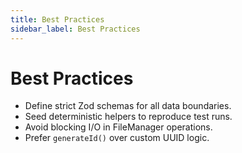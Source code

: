 ```yaml
---
title: Best Practices
sidebar_label: Best Practices
---
```


# Best Practices

- Define strict Zod schemas for all data boundaries.
- Seed deterministic helpers to reproduce test runs.
- Avoid blocking I/O in FileManager operations.
- Prefer `generateId()` over custom UUID logic.
